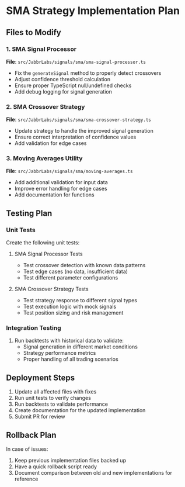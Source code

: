 # SMA Strategy Implementation Plan

## Files to Modify

### 1. SMA Signal Processor

**File**: `src/JabbrLabs/signals/sma/sma-signal-processor.ts`

- Fix the `generateSignal` method to properly detect crossovers
- Adjust confidence threshold calculation
- Ensure proper TypeScript null/undefined checks
- Add debug logging for signal generation

### 2. SMA Crossover Strategy

**File**: `src/JabbrLabs/signals/sma/sma-crossover-strategy.ts`

- Update strategy to handle the improved signal generation
- Ensure correct interpretation of confidence values
- Add validation for edge cases

### 3. Moving Averages Utility

**File**: `src/JabbrLabs/signals/sma/moving-averages.ts`

- Add additional validation for input data
- Improve error handling for edge cases
- Add documentation for functions

## Testing Plan

### Unit Tests

Create the following unit tests:

1. SMA Signal Processor Tests
   - Test crossover detection with known data patterns
   - Test edge cases (no data, insufficient data)
   - Test different parameter configurations

2. SMA Crossover Strategy Tests
   - Test strategy response to different signal types
   - Test execution logic with mock signals
   - Test position sizing and risk management

### Integration Testing

1. Run backtests with historical data to validate:
   - Signal generation in different market conditions
   - Strategy performance metrics
   - Proper handling of all trading scenarios

## Deployment Steps

1. Update all affected files with fixes
2. Run unit tests to verify changes
3. Run backtests to validate performance
4. Create documentation for the updated implementation
5. Submit PR for review

## Rollback Plan

In case of issues:

1. Keep previous implementation files backed up
2. Have a quick rollback script ready
3. Document comparison between old and new implementations for reference
